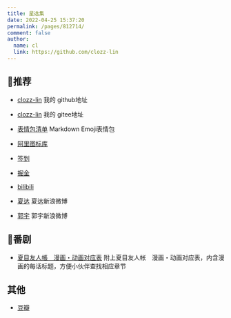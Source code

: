 ```yaml
---
title: 星选集
date: 2022-04-25 15:37:20
permalink: /pages/812714/
comment: false
author: 
  name: cl
  link: https://github.com/clozz-lin
---
```



## :whale:推荐
* [clozz-lin](https://github.com/clozz-lin) 我的 github地址
* [clozz-lin](https://gitee.com/clozz-lin) 我的 gitee地址
* [表情包清单](https://www.webfx.com/tools/emoji-cheat-sheet/) Markdown Emoji表情包
* [阿里图标库](https://www.iconfont.cn/home/index) 
* [签到](https://w1.v2dns.xyz/user)
* [掘金](https://juejin.cn/frontend)
* [bilibili](https://www.bilibili.com)


* [夏达](https://s.weibo.com/weibo?q=%E5%A4%8F%E8%BE%BE) 夏达新浪微博
* [郭宇](https://weibo.com/u/1644105187) 郭宇新浪微博

## :star2:番剧
* [夏目友人帳　漫画・动画对应表](https://docs.qq.com/sheet/DSVdickJpbEduVWlt?c=A1A0A0%EF%BC%88%E5%9C%A8%E7%BA%BF%E6%96%87%E6%A1%A3%EF%BC%89&tab=BB08J2) 附上夏目友人帐　漫画・动画对应表，内含漫画的每话标题，方便小伙伴查找相应章节

## 其他
* [豆瓣](https://www.douban.com/)

<!-- * []() -->
